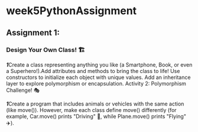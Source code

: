 # week5PythonAssignment

## Assignment 1: 

### Design Your Own Class! 🏗️

***1***Create a class representing anything you like (a Smartphone, Book, or even a Superhero!).Add attributes and methods to bring the class to life!
Use constructors to initialize each object with unique values.
Add an inheritance layer to explore polymorphism or encapsulation.
Activity 2: Polymorphism Challenge! 🎭

***1***Create a program that includes animals or vehicles with the same action (like move()). However, make each class define move() differently (for example, Car.move() prints "Driving" 🚗, while Plane.move() prints "Flying" ✈️).
